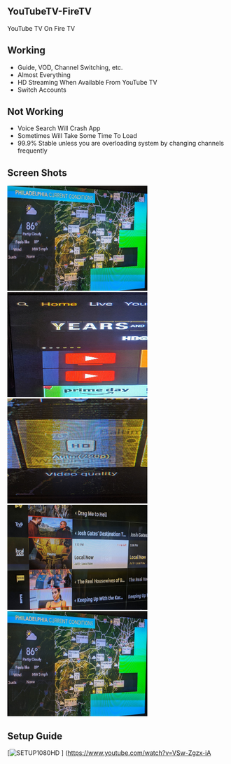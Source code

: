 ## YouTubeTV-FireTV
YouTube TV On Fire TV


## Working
* Guide, VOD, Channel Switching, etc.
* Almost Everything
* HD Streaming When Available From YouTube TV
* Switch Accounts

## Not Working
* Voice Search Will Crash App
* Sometimes Will Take Some Time To Load
* 99.9% Stable unless you are overloading system by changing channels frequently

## Screen Shots
<img src="https://raw.githubusercontent.com/MapGuy11/YouTubeTV-FireTV/master/IMG_20190709_135648.jpg" alt="alt text" width="320" height="240">
<img src="https://raw.githubusercontent.com/MapGuy11/YouTubeTV-FireTV/master/IMG_20190709_135706.jpg" alt="alt text" width="320" height="240">
<img src="https://raw.githubusercontent.com/MapGuy11/YouTubeTV-FireTV/master/IMG_20190709_135824.jpg" alt="alt text" width="320" height="240">
<img src="https://raw.githubusercontent.com/MapGuy11/YouTubeTV-FireTV/master/IMG_20190709_135849.jpg" alt="alt text" width="320" height="240">
<img src="https://raw.githubusercontent.com/MapGuy11/YouTubeTV-FireTV/master/IMG_20190709_135648.jpg" alt="alt text" width="320" height="240">

## Setup Guide
[![SETUP1080HD](https://img.youtube.com/vi/VSw-Zgzx-iA/0.jpg) ] (https://www.youtube.com/watch?v=VSw-Zgzx-iA
